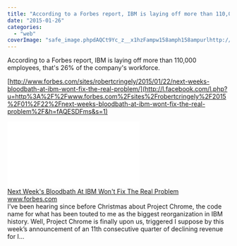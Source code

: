 ```yaml
---
title: "According to a Forbes report, IBM is laying off more than 110,000 employees, tha..."
date: "2015-01-26"
categories: 
  - "web"
coverImage: "safe_image.phpdAQCt9Yc_z__x1hzFampw158amph158ampurlhttp://images.forbes.com/media/assets/forbes_1200x1200.jpg"
---
```


According to a Forbes report, IBM is laying off more than 110,000 employees, that's 26% of the company's workforce.  
  
[http://www.forbes.com/sites/robertcringely/2015/01/22/next-weeks-bloodbath-at-ibm-wont-fix-the-real-problem/](http://l.facebook.com/l.php?u=http%3A%2F%2Fwww.forbes.com%2Fsites%2Frobertcringely%2F2015%2F01%2F22%2Fnext-weeks-bloodbath-at-ibm-wont-fix-the-real-problem%2F&h=fAQESDFms&s=1)  
  
[![](images/safe_image.php?d=AQCt9Yc_z__x1hzF&w=158&h=158&url=http%3A%2F%2Fimages.forbes.com%2Fmedia%2Fassets%2Fforbes_1200x1200.jpg)](http://l.facebook.com/l.php?u=http%3A%2F%2Fwww.forbes.com%2Fsites%2Frobertcringely%2F2015%2F01%2F22%2Fnext-weeks-bloodbath-at-ibm-wont-fix-the-real-problem%2F&h=tAQF4Pllj&s=1)  
[Next Week's Bloodbath At IBM Won't Fix The Real Problem](http://l.facebook.com/l.php?u=http%3A%2F%2Fwww.forbes.com%2Fsites%2Frobertcringely%2F2015%2F01%2F22%2Fnext-weeks-bloodbath-at-ibm-wont-fix-the-real-problem%2F%3Ffb_ref%3DDefault%26fb_source%3Dmessage&h=nAQGnjUgC&s=1)  
www.forbes.com  
I’ve been hearing since before Christmas about Project Chrome, the code name for what has been touted to me as the biggest reorganization in IBM history. Well, Project Chrome is finally upon us, triggered I suppose by this week’s announcement of an 11th consecutive quarter of declining revenue for I…
